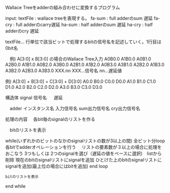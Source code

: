 Wallace Treeをadderの組み合わせに変換するプログラム

input:
   textFile  : wallace treeを表現する。
   fa-sum  : full adderのsum 遅延
   fa-cry  : full adderのcarry遅延
   ha-sum  : half adderのsum 遅延
   ha-cry  : half adderのcry 遅延


textFile...
 行単位で該当ビットで処理するbitの信号名を記述していく。1行目は0bit名

　例)  A[3:0] x B[3:0] の場合のWallace Tree入力
     A0B0.0
     A1B0.0 A0B1.0
     A2B0.0 A1B1.0 A0B2.0
     A3B0.0 A2B1.0 A1B2.0 A0B3.0
            A3B1.0 A2B2.0 A1B3.0
	           A3B2.0 A2B3.0
	                  A3B3.0
        XXX.nn
	   XXX...信号名
	   nn...遅延値

  例) A[3:0] + B[3:0] + C[3:0] + D[3:0]
        A0.0 B0.0 C0.0 D0.0
        A1.0 B1.0 C1.0 D1.0
        A2.0 B2.0 C2.0 D2.0
        A3.0 B3.0 C3.0 D3.0



構造体
  signal
    信号名
　  遅延

　adder
    インスタンス名
    入力信号名
    sum出力信号名
    cry出力信号名

処理の内容
　各bit毎のsignalのリストを作る

　bitのリストを表示

  while(いずれかのビットのなかのsignalリストの数が3以上の間)
    全ビット分loop　
      各bitでadderオペレーションを行う
      　リストの要素数が３以上の場合に処理をおこなう
        3つもしくは 2つのsignalを選び（遅延の値をベースに選択)　listから削除
        現在のbitのsignalリストにsignalを追加
        ひとけた上のbitのsignalリストにsignalを追加(最上位の場合にはbitを追加)
    end loop
   
    bitのリストを表示

  end while
    
    
  